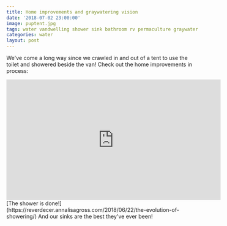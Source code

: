 ```yaml
---
title: Home improvements and graywatering vision
date: '2018-07-02 23:00:00'
image: puptent.jpg
tags: water vandwelling shower sink bathroom rv permaculture graywater dry toilet
categories: water
layout: post
---
```


We've come a long way since we crawled in and out of a tent to use the toilet and showered beside the van! Check out the home improvements in process:
<iframe width="560" height="315" src="https://www.youtube.com/embed/i_BkL_2GB6E" frameborder="0" allow="autoplay; encrypted-media" allowfullscreen></iframe>
[The shower is done!](https://reverdecer.annalisagross.com/2018/06/22/the-evolution-of-showering/)
And our sinks are the best they've ever been!
